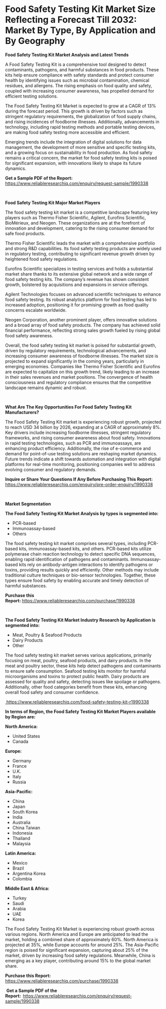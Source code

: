 <p><h1>Food Safety Testing Kit Market Size Reflecting a Forecast Till 2032: Market By Type, By Application and By Geography</h1></p><p><strong>Food Safety Testing Kit Market Analysis and Latest Trends</strong></p>
<p><p>A Food Safety Testing Kit is a comprehensive tool designed to detect contaminants, pathogens, and harmful substances in food products. These kits help ensure compliance with safety standards and protect consumer health by identifying issues such as microbial contamination, chemical residues, and allergens. The rising emphasis on food quality and safety, coupled with increasing consumer awareness, has propelled demand for efficient testing solutions.</p><p>The Food Safety Testing Kit Market is expected to grow at a CAGR of 13% during the forecast period. This growth is driven by factors such as stringent regulatory requirements, the globalization of food supply chains, and rising incidences of foodborne illnesses. Additionally, advancements in technology, including rapid testing methods and portable testing devices, are making food safety testing more accessible and efficient. </p><p>Emerging trends include the integration of digital solutions for data management, the development of more sensitive and specific testing kits, and a growing focus on sustainability in food production. As food safety remains a critical concern, the market for food safety testing kits is poised for significant expansion, with innovations likely to shape its future dynamics.</p></p>
<p><strong>Get a Sample PDF of the Report:&nbsp;</strong> <a href="https://www.reliableresearchiq.com/enquiry/request-sample/1990338?utm_campaign=3096&utm_medium=2&utm_source=Github&utm_content=ia&utm_term=16042025&utm_id=food-safety-testing-kit">https://www.reliableresearchiq.com/enquiry/request-sample/1990338</a></p>
<p>&nbsp;</p>
<p><strong>Food Safety Testing Kit Major Market Players</strong></p>
<p><p>The food safety testing kit market is a competitive landscape featuring key players such as Thermo Fisher Scientific, Agilent, Eurofins Scientific, BioMérieux, and Neogen. These organizations are at the forefront of innovation and development, catering to the rising consumer demand for safe food products. </p><p>Thermo Fisher Scientific leads the market with a comprehensive portfolio and strong R&D capabilities. Its food safety testing products are widely used in regulatory testing, contributing to significant revenue growth driven by heightened food safety regulations.</p><p>Eurofins Scientific specializes in testing services and holds a substantial market share thanks to its extensive global network and a wide range of food safety testing kits. The company’s revenue has shown consistent growth, bolstered by acquisitions and expansions in service offerings.</p><p>Agilent Technologies focuses on advanced scientific techniques to enhance food safety testing. Its robust analytics platform for food testing has led to increased adoption, positioning it for promising growth as food quality concerns escalate worldwide.</p><p>Neogen Corporation, another prominent player, offers innovative solutions and a broad array of food safety products. The company has achieved solid financial performance, reflecting strong sales growth fueled by rising global food safety awareness.</p><p>Overall, the food safety testing kit market is poised for substantial growth, driven by regulatory requirements, technological advancements, and increasing consumer awareness of foodborne illnesses. The market size is projected to expand significantly in the coming years, particularly in emerging economies. Companies like Thermo Fisher Scientific and Eurofins are expected to capitalize on this growth trend, likely leading to an increase in their sales revenues and market positions. The convergence of health consciousness and regulatory compliance ensures that the competitive landscape remains dynamic and robust.</p></p>
<p>&nbsp;</p>
<p><strong>What Are The Key Opportunities For Food Safety Testing Kit Manufacturers?</strong></p>
<p><p>The Food Safety Testing Kit market is experiencing robust growth, projected to reach USD 34 billion by 2026, expanding at a CAGR of approximately 8%. Key drivers include increasing foodborne illnesses, stringent regulatory frameworks, and rising consumer awareness about food safety. Innovations in rapid testing technologies, such as PCR and immunoassays, are enhancing product efficiency. Additionally, the rise of e-commerce and demand for point-of-use testing solutions are reshaping market dynamics. Future trends indicate a shift towards automation and integration with digital platforms for real-time monitoring, positioning companies well to address evolving consumer and regulatory demands.</p></p>
<p><strong>Inquire or Share Your Questions If Any Before Purchasing This Report:</strong> <a href="https://www.reliableresearchiq.com/enquiry/pre-order-enquiry/1990338?utm_campaign=3096&utm_medium=2&utm_source=Github&utm_content=ia&utm_term=16042025&utm_id=food-safety-testing-kit">https://www.reliableresearchiq.com/enquiry/pre-order-enquiry/1990338</a></p>
<p>&nbsp;</p>
<p><strong>Market Segmentation</strong></p>
<p><strong>The Food Safety Testing Kit Market Analysis by types is segmented into:</strong></p>
<p><ul><li>PCR-based</li><li>Immunoassay-based</li><li>Others</li></ul></p>
<p><p>The food safety testing kit market comprises several types, including PCR-based kits, immunoassay-based kits, and others. PCR-based kits utilize polymerase chain reaction technology to detect specific DNA sequences, enabling rapid identification of pathogens and contaminants. Immunoassay-based kits rely on antibody-antigen interactions to identify pathogens or toxins, providing results quickly and efficiently. Other methods may include traditional culture techniques or bio-sensor technologies. Together, these types ensure food safety by enabling accurate and timely detection of harmful substances.</p></p>
<p><strong>Purchase this Report:&nbsp;</strong><a href="https://www.reliableresearchiq.com/purchase/1990338?utm_campaign=3096&utm_medium=2&utm_source=Github&utm_content=ia&utm_term=16042025&utm_id=food-safety-testing-kit">https://www.reliableresearchiq.com/purchase/1990338</a></p>
<p>&nbsp;</p>
<p><strong>The Food Safety Testing Kit Market Industry Research by Application is segmented into:</strong></p>
<p><ul><li>Meat, Poultry & Seafood Products</li><li>Dairy Products</li><li>Other</li></ul></p>
<p><p>The food safety testing kit market serves various applications, primarily focusing on meat, poultry, seafood products, and dairy products. In the meat and poultry sector, these kits help detect pathogens and contaminants to ensure safe consumption. Seafood testing kits monitor for harmful microorganisms and toxins to protect public health. Dairy products are assessed for quality and safety, detecting issues like spoilage or pathogens. Additionally, other food categories benefit from these kits, enhancing overall food safety and consumer confidence.</p></p>
<p><a href="https://www.reliableresearchiq.com/food-safety-testing-kit-r1990338?utm_campaign=3096&utm_medium=2&utm_source=Github&utm_content=ia&utm_term=16042025&utm_id=food-safety-testing-kit">&nbsp;https://www.reliableresearchiq.com/food-safety-testing-kit-r1990338</a></p>
<p><strong>In terms of Region, the Food Safety Testing Kit Market Players available by Region are:</strong></p>
<p>
    <p> <strong> North America: </strong>
        <ul>
            <li>United States</li>
            <li>Canada</li>
        </ul>
        </p> 
    <p> <strong> Europe: </strong>
        <ul>
            <li>Germany</li>
            <li>France</li>
            <li>U.K.</li>
            <li>Italy</li>
            <li>Russia</li>
        </ul>
        </p> 
    <p> <strong> Asia-Pacific: </strong>
        <ul>
            <li>China</li>
            <li>Japan</li>
            <li>South Korea</li>
            <li>India</li>
            <li>Australia</li>
            <li>China Taiwan</li>
            <li>Indonesia</li>
            <li>Thailand</li>
            <li>Malaysia</li>
        </ul>
        </p> 
    <p> <strong> Latin America: </strong>
        <ul>
            <li>Mexico</li>
            <li>Brazil</li>
            <li>Argentina Korea</li>
            <li>Colombia</li>
        </ul>
        </p> 
    <p> <strong> Middle East & Africa: </strong>
        <ul>
            <li>Turkey</li>
            <li>Saudi</li>
            <li>Arabia</li>
            <li>UAE</li>
            <li>Korea</li>
        </ul>
    </p>
    </p>
<p><p>The Food Safety Testing Kit Market is experiencing robust growth across various regions. North America and Europe are anticipated to lead the market, holding a combined share of approximately 60%. North America is projected at 35%, while Europe accounts for around 25%. The Asia-Pacific region is poised for significant expansion, capturing about 25% of the market, driven by increasing food safety regulations. Meanwhile, China is emerging as a key player, contributing around 15% to the global market share.</p></p>
<p><strong>Purchase this Report: </strong><a href="https://www.reliableresearchiq.com/purchase/1990338?utm_campaign=3096&utm_medium=2&utm_source=Github&utm_content=ia&utm_term=16042025&utm_id=food-safety-testing-kit">https://www.reliableresearchiq.com/purchase/1990338</a></p>
<p>&nbsp;<strong>Get a Sample PDF of the Report:&nbsp;&nbsp;</strong><a href="https://www.reliableresearchiq.com/enquiry/request-sample/1990338?utm_campaign=3096&utm_medium=2&utm_source=Github&utm_content=ia&utm_term=16042025&utm_id=food-safety-testing-kit">https://www.reliableresearchiq.com/enquiry/request-sample/1990338</a></p>
<p><strong></strong></p>
<p><p></p><p></p><p></p></p>